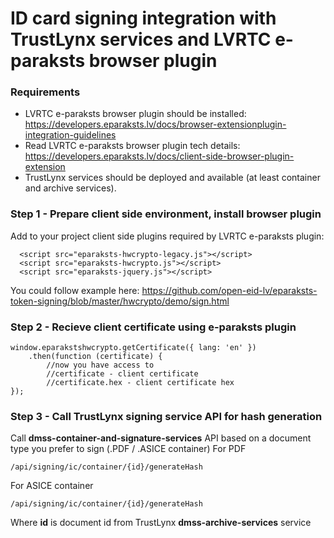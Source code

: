 # ID card signing integration with TrustLynx services and LVRTC e-paraksts browser plugin
### Requirements
- LVRTC e-paraksts browser plugin should be installed: https://developers.eparaksts.lv/docs/browser-extensionplugin-integration-guidelines
- Read LVRTC e-paraksts browser plugin tech details: https://developers.eparaksts.lv/docs/client-side-browser-plugin-extension
- TrustLynx services should be deployed and available (at least container and archive services).

### Step 1 - Prepare client side environment, install browser plugin
Add to your project client side plugins required by LVRTC e-paraksts plugin:
```
  <script src="eparaksts-hwcrypto-legacy.js"></script>
  <script src="eparaksts-hwcrypto.js"></script>
  <script src="eparaksts-jquery.js"></script>
```
You could follow example here: https://github.com/open-eid-lv/eparaksts-token-signing/blob/master/hwcrypto/demo/sign.html
### Step 2 - Recieve client certificate using e-paraksts plugin
```  
window.eparakstshwcrypto.getCertificate({ lang: 'en' })
    .then(function (certificate) {
        //now you have access to
        //certificate - client certificate
        //certificate.hex - client certificate hex
});
```
### Step 3 - Call TrustLynx signing service API for hash generation
Call **dmss-container-and-signature-services** API based on a document type you prefer to sign (.PDF / .ASICE container)
For PDF
```
/api/signing/ic/container/{id}/generateHash
```
For ASICE container
```
/api/signing/ic/container/{id}/generateHash
```
Where **id** is document id from TrustLynx **dmss-archive-services** service

